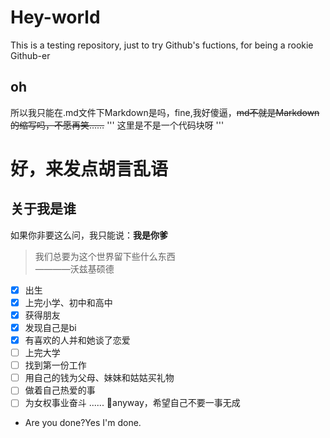 # Hey-world
This is a testing repository, just to try Github's fuctions, for being a rookie Github-er
## oh
所以我只能在.md文件下Markdown是吗，fine,我好傻逼，~~md不就是Markdown的缩写吗，不愿再笑……~~
'''
 这里是不是一个代码块呀
'''
# 好，来发点胡言乱语
## 关于我是谁
如果你非要这么问，我只能说：**我是你爹**
> 我们总要为这个世界留下些什么东西   
>              ————沃兹基硕德
- [x] 出生
- [x] 上完小学、初中和高中
- [x] 获得朋友
- [x] 发现自己是bi
- [x] 有喜欢的人并和她谈了恋爱
- [ ] 上完大学
- [ ] 找到第一份工作
- [ ] 用自己的钱为父母、妹妹和姑姑买礼物
- [ ] 做着自己热爱的事
- [ ] 为女权事业奋斗
......
🙊anyway，希望自己不要一事无成
- Are you done?Yes I'm done.
